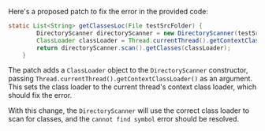 Here's a proposed patch to fix the error in the provided code:
```java
static List<String> getClassesLoc(File testSrcFolder) {
        DirectoryScanner directoryScanner = new DirectoryScanner(testSrcFolder, TestListResolver.getWildcard());
        ClassLoader classLoader = Thread.currentThread().getContextClassLoader();
        return directoryScanner.scan().getClasses(classLoader);
    }
```
The patch adds a `ClassLoader` object to the `DirectoryScanner` constructor, passing `Thread.currentThread().getContextClassLoader()` as an argument. This sets the class loader to the current thread's context class loader, which should fix the error.

With this change, the `DirectoryScanner` will use the correct class loader to scan for classes, and the `cannot find symbol` error should be resolved.
